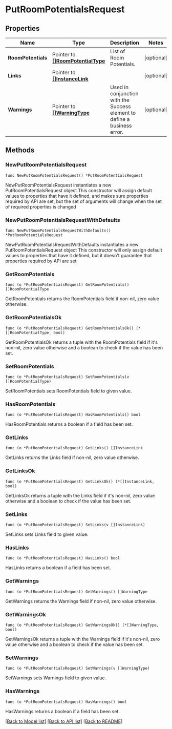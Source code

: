 # PutRoomPotentialsRequest

## Properties

Name | Type | Description | Notes
------------ | ------------- | ------------- | -------------
**RoomPotentials** | Pointer to [**[]RoomPotentialType**](RoomPotentialType.md) | List of Room Potentials. | [optional] 
**Links** | Pointer to [**[]InstanceLink**](InstanceLink.md) |  | [optional] 
**Warnings** | Pointer to [**[]WarningType**](WarningType.md) | Used in conjunction with the Success element to define a business error. | [optional] 

## Methods

### NewPutRoomPotentialsRequest

`func NewPutRoomPotentialsRequest() *PutRoomPotentialsRequest`

NewPutRoomPotentialsRequest instantiates a new PutRoomPotentialsRequest object
This constructor will assign default values to properties that have it defined,
and makes sure properties required by API are set, but the set of arguments
will change when the set of required properties is changed

### NewPutRoomPotentialsRequestWithDefaults

`func NewPutRoomPotentialsRequestWithDefaults() *PutRoomPotentialsRequest`

NewPutRoomPotentialsRequestWithDefaults instantiates a new PutRoomPotentialsRequest object
This constructor will only assign default values to properties that have it defined,
but it doesn't guarantee that properties required by API are set

### GetRoomPotentials

`func (o *PutRoomPotentialsRequest) GetRoomPotentials() []RoomPotentialType`

GetRoomPotentials returns the RoomPotentials field if non-nil, zero value otherwise.

### GetRoomPotentialsOk

`func (o *PutRoomPotentialsRequest) GetRoomPotentialsOk() (*[]RoomPotentialType, bool)`

GetRoomPotentialsOk returns a tuple with the RoomPotentials field if it's non-nil, zero value otherwise
and a boolean to check if the value has been set.

### SetRoomPotentials

`func (o *PutRoomPotentialsRequest) SetRoomPotentials(v []RoomPotentialType)`

SetRoomPotentials sets RoomPotentials field to given value.

### HasRoomPotentials

`func (o *PutRoomPotentialsRequest) HasRoomPotentials() bool`

HasRoomPotentials returns a boolean if a field has been set.

### GetLinks

`func (o *PutRoomPotentialsRequest) GetLinks() []InstanceLink`

GetLinks returns the Links field if non-nil, zero value otherwise.

### GetLinksOk

`func (o *PutRoomPotentialsRequest) GetLinksOk() (*[]InstanceLink, bool)`

GetLinksOk returns a tuple with the Links field if it's non-nil, zero value otherwise
and a boolean to check if the value has been set.

### SetLinks

`func (o *PutRoomPotentialsRequest) SetLinks(v []InstanceLink)`

SetLinks sets Links field to given value.

### HasLinks

`func (o *PutRoomPotentialsRequest) HasLinks() bool`

HasLinks returns a boolean if a field has been set.

### GetWarnings

`func (o *PutRoomPotentialsRequest) GetWarnings() []WarningType`

GetWarnings returns the Warnings field if non-nil, zero value otherwise.

### GetWarningsOk

`func (o *PutRoomPotentialsRequest) GetWarningsOk() (*[]WarningType, bool)`

GetWarningsOk returns a tuple with the Warnings field if it's non-nil, zero value otherwise
and a boolean to check if the value has been set.

### SetWarnings

`func (o *PutRoomPotentialsRequest) SetWarnings(v []WarningType)`

SetWarnings sets Warnings field to given value.

### HasWarnings

`func (o *PutRoomPotentialsRequest) HasWarnings() bool`

HasWarnings returns a boolean if a field has been set.


[[Back to Model list]](../README.md#documentation-for-models) [[Back to API list]](../README.md#documentation-for-api-endpoints) [[Back to README]](../README.md)



